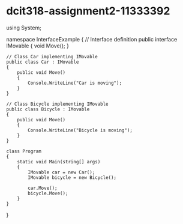 # dcit318-assignment2-11333392
using System;

namespace InterfaceExample
{
    // Interface definition
    public interface IMovable
    {
        void Move();
    }

    // Class Car implementing IMovable
    public class Car : IMovable
    {
        public void Move()
        {
            Console.WriteLine("Car is moving");
        }
    }

    // Class Bicycle implementing IMovable
    public class Bicycle : IMovable
    {
        public void Move()
        {
            Console.WriteLine("Bicycle is moving");
        }
    }

    class Program
    {
        static void Main(string[] args)
        {
            IMovable car = new Car();
            IMovable bicycle = new Bicycle();

            car.Move();
            bicycle.Move();
        }
    }
}
